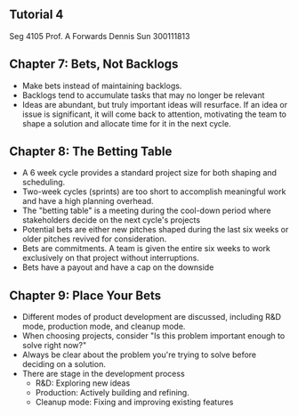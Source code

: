 ## Tutorial 4
Seg 4105
Prof. A Forwards
Dennis Sun 300111813


## Chapter 7: Bets, Not Backlogs

- Make bets instead of maintaining backlogs.
- Backlogs tend to accumulate tasks that may no longer be relevant
- Ideas are abundant, but truly important ideas will resurface. If an idea or issue is significant, it will come back to attention, motivating the team to shape a solution and allocate time for it in the next cycle.


## Chapter 8: The Betting Table

- A 6 week cycle provides a standard project size for both shaping and scheduling.
- Two-week cycles (sprints) are too short to accomplish meaningful work and have a high planning overhead.
- The "betting table" is a meeting during the cool-down period where stakeholders decide on the next cycle's projects
- Potential bets are either new pitches shaped during the last six weeks or older pitches revived for consideration.
- Bets are commitments. A team is given the entire six weeks to work exclusively on that project without interruptions.
- Bets have a payout and have a cap on the downside


## Chapter 9: Place Your Bets

- Different modes of product development are discussed, including R&D mode, production mode, and cleanup mode.
- When choosing projects, consider "Is this problem important enough to solve right now?"
- Always be clear about the problem you're trying to solve before deciding on a solution.
- There are stage in the development process
    - R&D: Exploring new ideas
    - Production: Actively building and refining.
    - Cleanup mode: Fixing and improving existing features